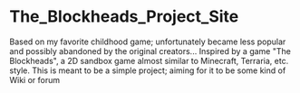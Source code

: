 # The_Blockheads_Project_Site
Based on my favorite childhood game; unfortunately became less popular and possibly abandoned by the original creators... Inspired by a game "The Blockheads", a 2D sandbox game almost similar to Minecraft, Terraria, etc. style. This is meant to be a simple project; aiming for it to be some kind of Wiki or forum

